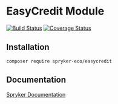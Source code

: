# EasyCredit Module
[![Build Status](https://travis-ci.org/spryker-eco/easy-credit.svg)](https://travis-ci.org/spryker-eco/easy-credit)
[![Coverage Status](https://coveralls.io/repos/github/spryker-eco/easy-credit/badge.svg)](https://coveralls.io/github/spryker-eco/easy-credit)

## Installation

```
composer require spryker-eco/easycredit
```

## Documentation

[Spryker Documentation](https://academy.spryker.com/developing_with_spryker/module_guide/modules.html)
